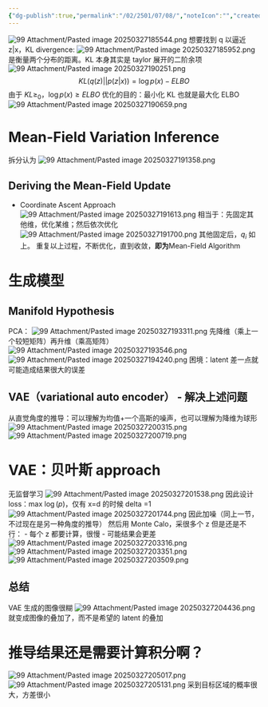 ```yaml
---
{"dg-publish":true,"permalink":"/02/2501/07/08/","noteIcon":"","created":"2025-03-27T18:55","updated":"2025-07-01T13:38"}
---
```


![99 Attachment/Pasted image 20250327185544.png](/img/user/99%20Attachment/Pasted%20image%2020250327185544.png)
想要找到 q 以逼近 z|x，KL divergence: 
![99 Attachment/Pasted image 20250327185952.png](/img/user/99%20Attachment/Pasted%20image%2020250327185952.png) 
是衡量两个分布的距离。KL 本身其实是 taylor 展开的二阶余项
![99 Attachment/Pasted image 20250327190251.png](/img/user/99%20Attachment/Pasted%20image%2020250327190251.png)
$$
KL(q(z)||p(z|x))=\log p(x)-ELBO
$$
由于 $KL\geq_{0}$，$\log p(x)\geq ELBO$
优化的目的：最小化 KL 也就是最大化 ELBO
![99 Attachment/Pasted image 20250327190659.png](/img/user/99%20Attachment/Pasted%20image%2020250327190659.png)
# Mean-Field Variation Inference
拆分认为 
![99 Attachment/Pasted image 20250327191358.png](/img/user/99%20Attachment/Pasted%20image%2020250327191358.png)
## Deriving the Mean-Field Update
- Coordinate Ascent Approach
![99 Attachment/Pasted image 20250327191613.png](/img/user/99%20Attachment/Pasted%20image%2020250327191613.png)
相当于：先固定其他维，优化某维；然后依次优化
![99 Attachment/Pasted image 20250327191700.png](/img/user/99%20Attachment/Pasted%20image%2020250327191700.png)
其他固定后，$q_{i}$ 如上。
重复以上过程，不断优化，直到收敛，**即为**Mean-Field Algorithm

# 生成模型
## Manifold Hypothesis
PCA：
![99 Attachment/Pasted image 20250327193311.png](/img/user/99%20Attachment/Pasted%20image%2020250327193311.png)
先降维（乘上一个较短矩阵）再升维（乘高矩阵）
![99 Attachment/Pasted image 20250327193546.png](/img/user/99%20Attachment/Pasted%20image%2020250327193546.png)
![99 Attachment/Pasted image 20250327194240.png](/img/user/99%20Attachment/Pasted%20image%2020250327194240.png)
困境：latent 差一点就可能造成结果很大的误差
## VAE（variational auto encoder） - 解决上述问题
从直觉角度的推导：可以理解为均值+一个高斯的噪声，也可以理解为降维为球形
![99 Attachment/Pasted image 20250327200315.png](/img/user/99%20Attachment/Pasted%20image%2020250327200315.png)
![99 Attachment/Pasted image 20250327200719.png](/img/user/99%20Attachment/Pasted%20image%2020250327200719.png)
# VAE：贝叶斯 approach
无监督学习
![99 Attachment/Pasted image 20250327201538.png](/img/user/99%20Attachment/Pasted%20image%2020250327201538.png)
因此设计 loss：max $\log(p)$，仅有 x=d 的时候 delta =1
![99 Attachment/Pasted image 20250327201744.png](/img/user/99%20Attachment/Pasted%20image%2020250327201744.png)
因此加噪（同上一节，不过现在是另一种角度的推导）
然后用 Monte Calo，采很多个 z
但是还是不行：
    - 每个 z 都要计算，很慢
    - 可能结果会更差
![99 Attachment/Pasted image 20250327203316.png](/img/user/99%20Attachment/Pasted%20image%2020250327203316.png)
![99 Attachment/Pasted image 20250327203351.png](/img/user/99%20Attachment/Pasted%20image%2020250327203351.png)
![99 Attachment/Pasted image 20250327203509.png](/img/user/99%20Attachment/Pasted%20image%2020250327203509.png)
## 总结
VAE 生成的图像很糊 
![99 Attachment/Pasted image 20250327204436.png](/img/user/99%20Attachment/Pasted%20image%2020250327204436.png)
就变成图像的叠加了，而不是希望的 latent 的叠加
# 推导结果还是需要计算积分啊？
![99 Attachment/Pasted image 20250327205017.png](/img/user/99%20Attachment/Pasted%20image%2020250327205017.png)
![99 Attachment/Pasted image 20250327205131.png](/img/user/99%20Attachment/Pasted%20image%2020250327205131.png)
采到目标区域的概率很大，方差很小